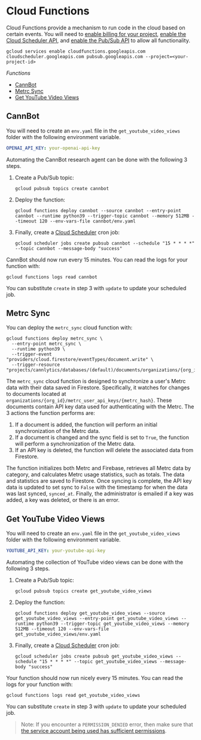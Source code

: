 # Cloud Functions

Cloud Functions provide a mechanism to run code in the cloud based on certain events. You will need to [enable billing for your project](http://console.cloud.google.com/billing/), [enable the Cloud Scheduler API](http://console.cloud.google.com/apis/library/cloudscheduler.googleapis.com), and [enable the Pub/Sub API](http://console.cloud.google.com/apis/library/pubsub.googleapis.com) to allow all functionality.

```shell
gcloud services enable cloudfunctions.googleapis.com cloudscheduler.googleapis.com pubsub.googleapis.com --project=<your-project-id>
```

*Functions*

- [CannBot](#cannbot)
- [Metrc Sync](#metrc-sync)
- [Get YouTube Video Views](#get-youtube-video-views)


## CannBot

You will need to create an `env.yaml` file in the `get_youtube_video_views` folder with the following environment variable.

```yaml
OPENAI_API_KEY: your-openai-api-key
```

Automating the CannBot research agent can be done with the following 3 steps.

1. Create a Pub/Sub topic:

    ```shell
    gcloud pubsub topics create cannbot
    ```

2. Deploy the function:

    ```shell
    gcloud functions deploy cannbot --source cannbot --entry-point cannbot --runtime python39 --trigger-topic cannbot --memory 512MB --timeout 120 --env-vars-file cannbot/env.yaml
    ```

3. Finally, create a [Cloud Scheduler](https://cloud.google.com/scheduler/docs/creating#gcloud) cron job:

    ```shell
    gcloud scheduler jobs create pubsub cannbot --schedule "15 * * * *" --topic cannbot --message-body "success"
    ```

CannBot should now run every 15 minutes. You can read the logs for your function with:

```shell
gcloud functions logs read cannbot
```

You can substitute `create` in step 3 with `update` to update your scheduled job.

## Metrc Sync

You can deploy the `metrc_sync` cloud function with:

```shell
gcloud functions deploy metrc_sync \
  --entry-point metrc_sync \
  --runtime python39 \
  --trigger-event "providers/cloud.firestore/eventTypes/document.write" \
  --trigger-resource "projects/cannlytics/databases/(default)/documents/organizations/{org_id}/metrc_user_api_keys/{key_id}"
```

The `metrc_sync` cloud function is designed to synchronize a user's Metrc data with their data saved in Firestore. Specifically, it watches for changes to documents located at `organizations/{org_id}/metrc_user_api_keys/{metrc_hash}`. These documents contain API key data used for authenticating with the Metrc. The 3 actions the function performs are:

1. If a document is added, the function will perform an initial synchronization of the Metrc data. 
2. If a document is changed and the sync field is set to `True`, the function will perform a synchronization of the Metrc data.
3. If an API key is deleted, the function will delete the associated data from Firestore.

The function initializes both Metrc and Firebase, retrieves all Metrc data by category, and calculates Metrc usage statistics, such as totals. The data and statistics are saved to Firestore. Once syncing is complete, the API key data is updated to set sync to `False` with the timestamp for when the data was last synced, `synced_at`. Finally, the administrator is emailed if a key was added, a key was deleted, or there is an error.


## Get YouTube Video Views

You will need to create an `env.yaml` file in the `get_youtube_video_views` folder with the following environment variable.

```yaml
YOUTUBE_API_KEY: your-youtube-api-key
```

Automating the collection of YouTube video views can be done with the following 3 steps.

1. Create a Pub/Sub topic:

    ```shell
    gcloud pubsub topics create get_youtube_video_views
    ```

2. Deploy the function:

    ```shell
    gcloud functions deploy get_youtube_video_views --source get_youtube_video_views --entry-point get_youtube_video_views --runtime python39 --trigger-topic get_youtube_video_views --memory 512MB --timeout 120 --env-vars-file get_youtube_video_views/env.yaml
    ```

3. Finally, create a [Cloud Scheduler](https://cloud.google.com/scheduler/docs/creating#gcloud) cron job:

    ```shell
    gcloud scheduler jobs create pubsub get_youtube_video_views --schedule "15 * * * *" --topic get_youtube_video_views --message-body "success"
    ```

Your function should now run nicely every 15 minutes. You can read the logs for your function with:

```shell
gcloud functions logs read get_youtube_video_views
```

You can substitute `create` in step 3 with `update` to update your scheduled job.

> Note: If you encounter a `PERMISSION_DENIED` error, then make sure that [the service account being used has sufficient permissions](https://stackoverflow.com/a/58646481/5021266).
